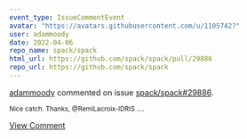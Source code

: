 ```yaml
---
event_type: IssueCommentEvent
avatar: "https://avatars.githubusercontent.com/u/1105742?"
user: adammoody
date: 2022-04-06
repo_name: spack/spack
html_url: https://github.com/spack/spack/pull/29886
repo_url: https://github.com/spack/spack
---
```


<a href='https://github.com/adammoody' target='_blank'>adammoody</a> commented on issue <a href='https://github.com/spack/spack/pull/29886' target='_blank'>spack/spack#29886</a>.

<small>Nice catch.  Thanks, @RemiLacroix-IDRIS ....</small>

<a href='https://github.com/spack/spack/pull/29886' target='_blank'>View Comment</a>